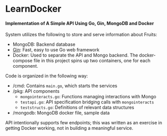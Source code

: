 # LearnDocker
#### Implementation of A Simple API Using Go, Gin, MongoDB and Docker

System utilizes the following to store and serve information about Fruits:
- MongoDB: Backend database
- [Gin](https://github.com/gin-gonic/gin): Fast, easy to use Go web framework  
- Docker: Used to separate the API and Mongo backend. The docker-compose file in this project spins up two containers, one for each component.

Code is organized in the following way:
- /cmd: Contains `main.go`, which starts the services
- /pkg: API components
  - `mongointeracts.go`: Functions managing interactions with Mongo
  - `testapi.go`: API specification bridging calls with `mongointeracts`
  - `teststructs.go`: Definitions of relevant data structures
- /mongodb: MongoDB docker file, sample data


API intentionally supports few endpoints; this was written as an exercise in getting Docker working, not in building a meaningful service.
